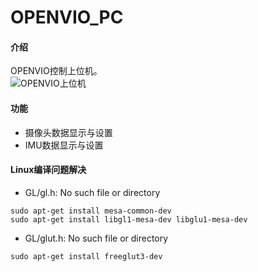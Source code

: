 # OPENVIO_PC

#### 介绍
OPENVIO控制上位机。  
![OPENVIO上位机](https://images.gitee.com/uploads/images/2020/0310/120626_ecb2ca4d_683968.png "Screenshot from 2020-03-10 11-04-51.png")
#### 功能
* 摄像头数据显示与设置
* IMU数据显示与设置

#### Linux编译问题解决

* GL/gl.h: No such file or directory
```
sudo apt-get install mesa-common-dev
sudo apt-get install libgl1-mesa-dev libglu1-mesa-dev
```
  

* GL/glut.h: No such file or directory

```
sudo apt-get install freeglut3-dev
```



